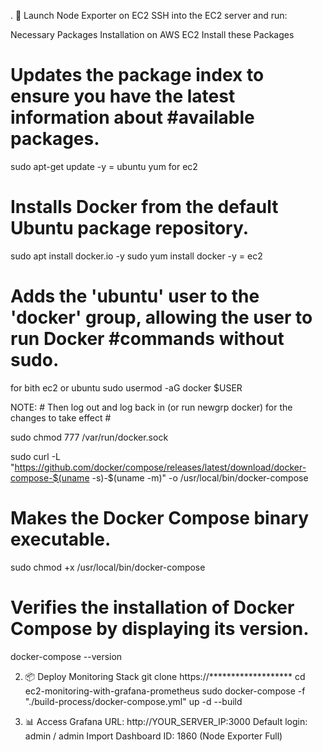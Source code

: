 . 🚀 Launch Node Exporter on EC2
SSH into the EC2 server and run:

Necessary Packages Installation on AWS EC2
Install these Packages

# Updates the package index to ensure you have the latest information about #available packages.
sudo apt-get update -y = ubuntu
    yum for ec2

# Installs Docker from the default Ubuntu package repository.
sudo apt install docker.io -y
sudo yum install docker -y = ec2

# Adds the 'ubuntu' user to the 'docker' group, allowing the user to run Docker #commands without sudo.
for bith ec2 or ubuntu
sudo usermod -aG docker $USER

NOTE: # Then log out and log back in (or run newgrp docker) for the changes to take effect #

sudo chmod 777 /var/run/docker.sock

sudo curl -L "https://github.com/docker/compose/releases/latest/download/docker-compose-$(uname -s)-$(uname -m)" -o /usr/local/bin/docker-compose


# Makes the Docker Compose binary executable.
sudo chmod +x /usr/local/bin/docker-compose

# Verifies the installation of Docker Compose by displaying its version.
docker-compose --version 

2. 📦 Deploy Monitoring Stack
git clone https://*******************
cd ec2-monitoring-with-grafana-prometheus
sudo docker-compose -f "./build-process/docker-compose.yml" up -d --build

4. 📊 Access Grafana
URL: http://YOUR_SERVER_IP:3000
Default login: admin / admin
Import Dashboard ID: 1860 (Node Exporter Full)

